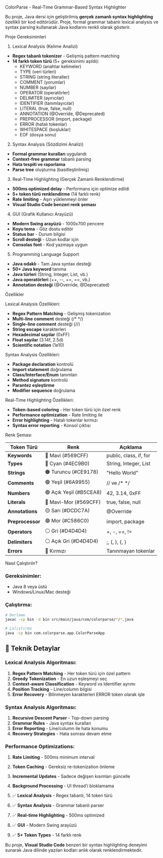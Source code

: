 ColorParse - Real-Time Grammar-Based Syntax Highlighter 

Bu proje, Java dersi için geliştirilmiş **gerçek zamanlı syntax highlighting** özellikli bir kod editörüdür. Proje, formal grammar tabanlı lexical analysis ve syntax parsing kullanarak Java kodlarını renkli olarak gösterir.

Proje Gereksinimleri

1. Lexical Analysis (Kelime Analizi)
- **Regex tabanlı tokenizer** - Gelişmiş pattern matching
- **14 farklı token türü** (5+ gereksinimi aşıldı):
  - KEYWORD (anahtar kelimeler)
  - TYPE (veri türleri)
  - STRING (string literaller)
  - COMMENT (yorumlar)
  - NUMBER (sayılar)
  - OPERATOR (operatörler)
  - DELIMITER (ayırıcılar)
  - IDENTIFIER (tanımlayıcılar)
  - LITERAL (true, false, null)
  - ANNOTATION (@Override, @Deprecated)
  - PREPROCESSOR (import, package)
  - ERROR (hatalı tokenlar)
  - WHITESPACE (boşluklar)
  - EOF (dosya sonu)

2. Syntax Analysis (Sözdizimi Analizi)
- **Formal grammar kuralları** uygulandı
- **Context-free grammar** tabanlı parsing
- **Hata tespiti ve raporlama**
- **Parse tree** oluşturma (basitleştirilmiş)

3. Real-Time Highlighting (Gerçek Zamanlı Renklendirme)
- **500ms optimized delay** - Performans için optimize edildi
- **5+ token türü renklendirme** (14 farklı renk)
- **Rate limiting** - Aşırı yüklenmeyi önler
- **Visual Studio Code benzeri renk şeması**

4. GUI (Grafik Kullanıcı Arayüzü)
- **Modern Swing arayüzü** - 1000x700 pencere
- **Koyu tema** - Göz dostu editör
- **Status bar** - Durum bilgisi
- **Scroll desteği** - Uzun kodlar için
- **Consolas font** - Kod yazmaya uygun

5. Programming Language Support
- **Java odaklı** - Tam Java syntax desteği
- **50+ Java keyword** tanıma
- **Java türleri** (String, Integer, List, vb.)
- **Java operatörleri** (++, --, +=, ==, vb.)
- **Annotation desteği** (@Override, @Deprecated)

 Özellikler

Lexical Analysis Özellikleri:
- **Regex Pattern Matching** - Gelişmiş tokenization
- **Multi-line comment** desteği (/* */)
- **Single-line comment** desteği (//)
- **String escape** karakterleri
- **Hexadecimal sayılar** (0xFF)
- **Float sayılar** (3.14f, 2.5d)
- **Scientific notation** (1e10)

Syntax Analysis Özellikleri:
- **Package declaration** kontrolü
- **Import statement** doğrulama
- **Class/Interface/Enum** tanımları
- **Method signature** kontrolü
- **Parantez eşleştirme**
- **Modifier sequence** doğrulama

Real-Time Highlighting Özellikleri:
- **Token-based coloring** - Her token türü için özel renk
- **Performance optimization** - Rate limiting ile
- **Error highlighting** - Hatalı tokenlar kırmızı
- **Syntax error reporting** - Konsol çıktısı

Renk Şeması

| Token Türü | Renk | Açıklama |
|------------|------|----------|
| **Keywords** | 🔵 Mavi (#569CFF) | public, class, if, for |
| **Types** | 🔷 Cyan (#4EC9B0) | String, Integer, List |
| **Strings** | 🟠 Turuncu (#CE9178) | "Hello World" |
| **Comments** | 🟢 Yeşil (#6A9955) | // ve /* */ |
| **Numbers** | 🟢 Açık Yeşil (#B5CEA8) | 42, 3.14, 0xFF |
| **Literals** | 🔵 Mavi-Mor (#569CFF) | true, false, null |
| **Annotations** | 🟡 Sarı (#DCDC7A) | @Override |
| **Preprocessor** | 🟣 Mor (#C586C0) | import, package |
| **Operators** | ⚪ Gri (#D4D4D4) | +, -, ==, != |
| **Delimiters** | ⚪ Açık Gri (#D4D4D4) | ;, (, ), {, } |
| **Errors** | 🔴 Kırmızı | Tanınmayan tokenlar |

Nasıl Çalıştırılır?

### Gereksinimler:
- Java 8 veya üstü
- Windows/Linux/Mac desteği

### Çalıştırma:
```bash
# Derleme
javac -cp bin -d bin src/main/java/com/colorparse/*/*.java

# Çalıştırma
java -cp bin com.colorparse.app.ColorParseApp
```

## 🔧 Teknik Detaylar

### Lexical Analysis Algoritması:
1. **Regex Pattern Matching** - Her token türü için özel pattern
2. **Greedy Tokenization** - En uzun eşleşmeyi seç
3. **Context-aware Classification** - Keyword vs Identifier ayrımı
4. **Position Tracking** - Line/column bilgisi
5. **Error Recovery** - Bilinmeyen karakterleri ERROR token olarak işle

### Syntax Analysis Algoritması:
1. **Recursive Descent Parser** - Top-down parsing
2. **Grammar Rules** - Java syntax kuralları
3. **Error Reporting** - Line/column ile hata konumu
4. **Recovery Strategies** - Hata sonrası devam etme

### Performance Optimizations:
1. **Rate Limiting** - 500ms minimum interval
2. **Token Caching** - Gereksiz re-tokenization önleme
3. **Incremental Updates** - Sadece değişen kısımları güncelle
4. **Background Processing** - UI thread'i bloklamama


1. ✅ **Lexical Analysis** - Regex tabanlı, 14 token türü
2. ✅ **Syntax Analysis** - Grammar tabanlı parser
3. ✅ **Real-time Highlighting** - 500ms optimized
4. ✅ **GUI** - Modern Swing arayüzü
5. ✅ **5+ Token Types** - 14 farklı renk

Bu proje, **Visual Studio Code** benzeri bir syntax highlighting deneyimi sunarak Java dilinde yazılan kodları anlık olarak renklendirmektedir.


